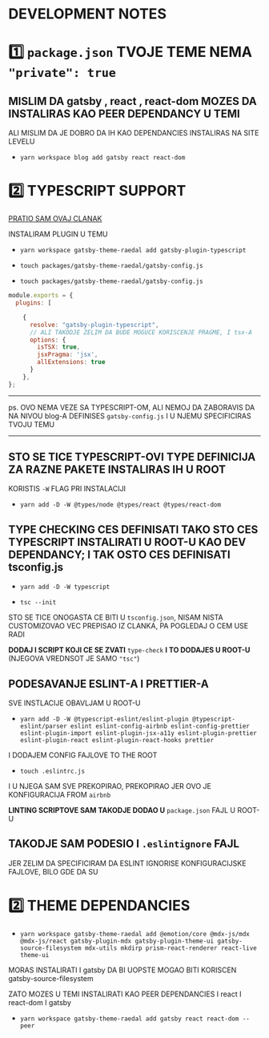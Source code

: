 # DEVELOPMENT NOTES

# :one: `package.json` TVOJE TEME **NEMA** `"private": true`

## MISLIM DA gatsby , react , react-dom MOZES DA INSTALIRAS KAO PEER DEPENDANCY U TEMI

ALI MISLIM DA JE DOBRO DA IH KAO DEPENDANCIES INSTALIRAS NA SITE LEVELU

- `yarn workspace blog add gatsby react react-dom`

# :two: TYPESCRIPT SUPPORT

[PRATIO SAM OVAJ CLANAK](https://www.lekoarts.de/en/blog/setting-up-a-gatsby-themes-workspace-with-typescript-eslint-and-cypress)

INSTALIRAM PLUGIN U TEMU

- `yarn workspace gatsby-theme-raedal add gatsby-plugin-typescript`

- `touch packages/gatsby-theme-raedal/gatsby-config.js`

- `touch packages/gatsby-theme-raedal/gatsby-config.js`

```js
module.exports = {
  plugins: [

    {
      resolve: "gatsby-plugin-typescript",
      // ALI TAKODJE ZELIM DA BUDE MOGUCE KORISCENJE PRAGME, I tsx-A
      options: {
        isTSX: true,
        jsxPragma: 'jsx',
        allExtensions: true
      }
    },
};
```

---

ps. OVO NEMA VEZE SA TYPESCRIPT-OM, ALI NEMOJ DA ZABORAVIS DA NA NIVOU blog-A DEFINISES `gatsby-config.js` I U NJEMU SPECIFICIRAS TVOJU TEMU

---

## STO SE TICE TYPESCRIPT-OVI TYPE DEFINICIJA ZA RAZNE PAKETE INSTALIRAS IH U ROOT

KORISTIS `-W` FLAG PRI INSTALACIJI

- `yarn add -D -W @types/node @types/react @types/react-dom`

## TYPE CHECKING CES DEFINISATI TAKO STO CES TYPESCRIPT INSTALIRATI U ROOT-U KAO DEV DEPENDANCY; I TAK OSTO CES DEFINISATI tsconfig.js

- `yarn add -D -W typescript`

- `tsc --init`

STO SE TICE ONOGASTA CE BITI U `tsconfig.json`, NISAM NISTA CUSTOMIZOVAO VEC PREPISAO IZ CLANKA, PA POGLEDAJ O CEM USE RADI

**DODAJ I SCRIPT KOJI CE SE ZVATI** `type-check` **I TO DODAJES U ROOT-U** (NJEGOVA VREDNSOT JE SAMO `"tsc"`)

## PODESAVANJE ESLINT-A I PRETTIER-A

SVE INSTLACIJE OBAVLJAM U ROOT-U

- `yarn add -D -W @typescript-eslint/eslint-plugin @typescript-eslint/parser eslint eslint-config-airbnb eslint-config-prettier eslint-plugin-import eslint-plugin-jsx-a11y eslint-plugin-prettier eslint-plugin-react eslint-plugin-react-hooks prettier`

I DODAJEM CONFIG FAJLOVE TO THE ROOT

- `touch .eslintrc.js`

I U NJEGA SAM SVE PREKOPIRAO, PREKOPIRAO JER OVO JE KONFIGURACIJA FROM `airbnb`

**LINTING SCRIPTOVE SAM TAKODJE DODAO U** `package.json` FAJL U ROOT-U

## TAKODJE SAM PODESIO I `.eslintignore` FAJL

JER ZELIM DA SPECIFICIRAM DA ESLINT IGNORISE KONFIGURACIJSKE FAJLOVE, BILO GDE DA SU

# :two: THEME DEPENDANCIES

- `yarn workspace gatsby-theme-raedal add @emotion/core @mdx-js/mdx @mdx-js/react gatsby-plugin-mdx gatsby-plugin-theme-ui gatsby-source-filesystem mdx-utils mkdirp prism-react-renderer react-live theme-ui`

MORAS INSTALIRATI I gatsby DA BI UOPSTE MOGAO BITI KORISCEN gatsby-source-filesystem

ZATO MOZES U TEMI INSTALIRATI KAO PEER DEPENDANCIES I react I react-dom I gatsby

- `yarn workspace gatsby-theme-raedal add gatsby react react-dom --peer`
